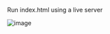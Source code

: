 Run index.html using a live server

![image](https://github.com/user-attachments/assets/39dd72f9-42ca-4394-8f3a-3ee097d998b2)
